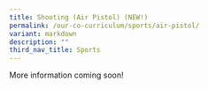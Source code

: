 ```yaml
---
title: Shooting (Air Pistol) (NEW!)
permalink: /our-co-curriculum/sports/air-pistol/
variant: markdown
description: ""
third_nav_title: Sports
---
```

More information coming soon!